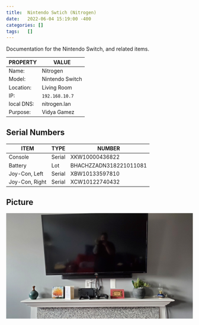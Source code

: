 ```yaml
---
title:  Nintendo Swtich (Nitrogen)
date:   2022-06-04 15:19:00 -400
categories: []
tags:   []
---
```


Documentation for the Nintendo Switch, and related items.


| PROPERTY   | VALUE           |
| ---------- | --------------- |
| Name:      | Nitrogen        |
| Model:     | Nintendo Switch |
| Location:  | Living Room     |
| IP:        | `192.168.10.7`  |
| local DNS: | nitrogen.lan    |
| Purpose:   | Vidya Gamez     |

## Serial Numbers

| ITEM           | TYPE   | NUMBER                 |
| -------------- | ------ | ---------------------- |
| Console        | Serial | XKW10000436822         |
| Battery        | Lot    | BHACHZZADN318221011081 |
| Joy-Con, Left  | Serial | XBW10133597810         |
| Joy-Con, Right | Serial | XCW10122740432         |

## Picture

![living room](/assets/electron_nintendo.jpg)


